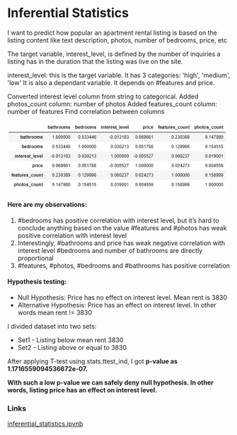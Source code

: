 Inferential Statistics
=============

I want to predict how popular an apartment rental listing is based on the listing content like text description, photos, number of bedrooms, price, etc

The target variable, interest_level, is defined by the number of inquiries a listing has in the duration that the listing was live on the site. 

interest_level: this is the target variable. It has 3 categories: 'high', 'medium', 'low'
It is also a dependant variable. It depends on #features and price.
 
Converted interest level column from string to categorical. 
Added photos_count column: number of photos
Added features_count column: number of features
Find correlation between columns 

![](https://github.com/cricboy007/Springboard-Data-Science-Career-Track/blob/master/CapstoneProject1/Two%20Sigma/corr.JPG)

#### Here are my observations:
1. #bedrooms has positive correlation with interest level, but it’s hard to conclude anything based on the value #features and #photos has weak positive correlation with interest level
2. Interestingly, #bathrooms and price has weak negative correlation with interest level #bedrooms and number of bathrooms are directly proportional
3. #features, #photos, #bedrooms and #bathrooms has positive correlation
                

#### Hypothesis testing:
* Null Hypothesis: Price has no effect on interest level. Mean rent is 3830
* Alternative Hypothesis: Price has an effect on interest level. In other words mean rent != 3830

I divided dataset into two sets:
* Set1 - Listing below mean rent 3830
* Set2 - Listing above or equal to 3830

After applying T-test using stats.ttest_ind, I got **p-value as  1.1716559094536672e-07.**

**With such a low p-value we can safely deny null hypothesis.
In other words, listing price has an effect on interest level.**

### Links

[inferential_statistics.ipynb](https://github.com/cricboy007/Springboard-Data-Science-Career-Track/blob/master/CapstoneProject1/Two%20Sigma/inferential%20statistics.ipynb)
